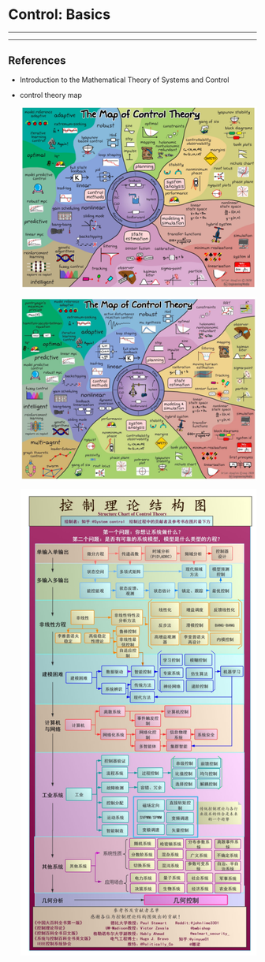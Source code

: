 # Control: Basics

---

---

## References

- Introduction to the Mathematical Theory of Systems and Control

[](https://wwwhome.ewi.utwente.nl/~poldermanjw/onderwijs/DISC/mathmod/book.pdf)

- control theory map

    ![Control%20Basics%20d72687c5842b46f3a8bee53e5ea04566/Control_theory_map.jpg](Control%20Basics%20d72687c5842b46f3a8bee53e5ea04566/Control_theory_map.jpg)

    ![Control%20Basics%20d72687c5842b46f3a8bee53e5ea04566/Control_theory_map_v2.jpg](Control%20Basics%20d72687c5842b46f3a8bee53e5ea04566/Control_theory_map_v2.jpg)

    ![Control%20Basics%20d72687c5842b46f3a8bee53e5ea04566/Control_theory_map_chinese.jpg](Control%20Basics%20d72687c5842b46f3a8bee53e5ea04566/Control_theory_map_chinese.jpg)
